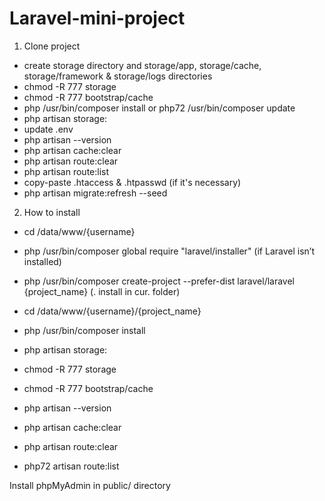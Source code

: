 # Laravel-mini-project


1. Clone project

- create storage directory and storage/app, storage/cache, storage/framework & storage/logs directories
- chmod -R 777 storage
- chmod -R 777 bootstrap/cache
- php /usr/bin/composer install or php72 /usr/bin/composer update
- php artisan storage:
- update .env
- php artisan --version
- php artisan cache:clear
- php artisan route:clear
- php artisan route:list
- copy-paste .htaccess & .htpasswd (if it's necessary)
- php artisan migrate:refresh --seed

2. How to install

- cd /data/www/{username}
- php /usr/bin/composer global require "laravel/installer" (if Laravel isn’t installed)
- php /usr/bin/composer create-project --prefer-dist laravel/laravel {project_name}  (. install in cur. folder) 
- cd /data/www/{username}/{project_name}
- php /usr/bin/composer install
- php artisan storage:

- chmod -R 777 storage
- chmod -R 777 bootstrap/cache

- php artisan --version
- php artisan cache:clear
- php artisan route:clear
- php72 artisan route:list

Install phpMyAdmin in public/ directory
